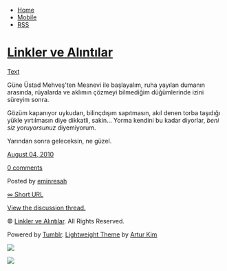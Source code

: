 -   [Home](/)
-   [Mobile](/mobile)
-   [RSS](http://eminresah.tumblr.com/rss)

[Linkler ve Alıntılar](/)
=========================

[Text](http://eminresah.tumblr.com/post/901598389/gune-ustad-mehvesten-mesnevi-ile-baslayal-m-ruha)

Güne Üstad Mehveş'ten Mesnevi ile başlayalım, ruha yayılan dumanın
arasında, rüyalarda ve aklımın çözmeyi bilmediğim düğümlerinde izini
süreyim sonra.

Gözüm kapanıyor uykudan, bilinçdışım sapıtmasın, akıl denen torba
taşıdığı yükle yırtılmasın diye dikkatli, sakin… Yorma kendini bu kadar
diyorlar, *beni siz yoruyorsunuz* diyemiyorum.

Yarından sonra geleceksin, ne güzel.

[August 04,
2010](http://eminresah.tumblr.com/post/901598389/gune-ustad-mehvesten-mesnevi-ile-baslayal-m-ruha)

[0
comments](http://eminresah.tumblr.com/post/901598389/gune-ustad-mehvesten-mesnevi-ile-baslayal-m-ruha#disqus_thread)

Posted by [eminresah](http://eminresah.tumblr.com/)

[∞ Short URL](http://tmblr.co/ZWS1OyrlKor)

[View the discussion thread.](http://erblog.disqus.com/?url=ref)

© [Linkler ve Alıntılar](/). All Rights Reserved.

Powered by [Tumblr](http://tumblr.com). [Lightweight
Theme](http://www.tumblr.com/theme/10820) by [Artur
Kim](http://arturkim.com)

![](https://px.srvcs.tumblr.com/impixu?T=1434919029&J=eyJ0eXBlIjoidXJsIiwidXJsIjoiaHR0cDpcL1wvZW1pbnJlc2FoLnR1bWJsci5jb21cL3Bvc3RcLzkwMTU5ODM4OVwvZ3VuZS11c3RhZC1tZWh2ZXN0ZW4tbWVzbmV2aS1pbGUtYmFzbGF5YWwtbS1ydWhhIiwicmVxdHlwZSI6MCwicm91dGUiOiJcL3Bvc3RcLzppZFwvOnN1bW1hcnkiLCJub3NjcmlwdCI6MX0=&U=KFOCNPHEMC&K=8c36a3488b22562f64748d378b0abfbcaa1dafdb47cb7abc73b1002e1e15b6be&R=)

![](https://px.srvcs.tumblr.com/impixu?T=1434919029&J=eyJ0eXBlIjoicG9zdCIsInVybCI6Imh0dHA6XC9cL2VtaW5yZXNhaC50dW1ibHIuY29tXC9wb3N0XC85MDE1OTgzODlcL2d1bmUtdXN0YWQtbWVodmVzdGVuLW1lc25ldmktaWxlLWJhc2xheWFsLW0tcnVoYSIsInJlcXR5cGUiOjAsInJvdXRlIjoiXC9wb3N0XC86aWRcLzpzdW1tYXJ5IiwicG9zdHMiOlt7InBvc3RpZCI6IjkwMTU5ODM4OSIsImJsb2dpZCI6IjM2NDgwMjgiLCJzb3VyY2UiOjMzfV0sIm5vc2NyaXB0IjoxfQ==&U=CHILPBFMEO&K=edda0151d9256ffb45ec299022b12d1dc7e2ceed529dbfc9a32f425ce57a920b&R=)


